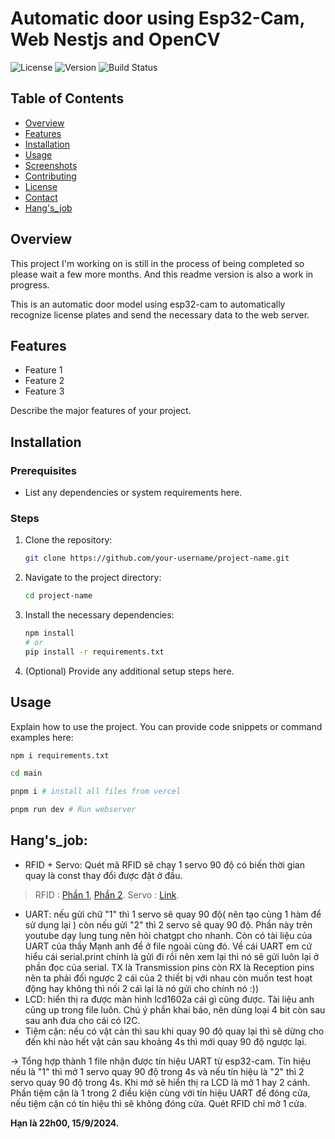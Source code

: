 # Automatic door using Esp32-Cam, Web Nestjs and OpenCV

![License](https://img.shields.io/badge/license-MIT-blue.svg)
![Version](https://img.shields.io/badge/version-1.1.0-brightgreen.svg)
![Build Status](https://img.shields.io/badge/build-passing-brightgreen.svg)

## Table of Contents

- [Overview](#overview)
- [Features](#features)
- [Installation](#installation)
- [Usage](#usage)
- [Screenshots](#screenshots)
- [Contributing](#contributing)
- [License](#license)
- [Contact](#contact)
- [Hang's_job](#Hang's_job)

## Overview

This project I'm working on is still in the process of being completed so please wait a few more months. And this readme version is also a work in progress. 

This is an automatic door model using esp32-cam to automatically recognize license plates and send the necessary data to the web server.

## Features

- Feature 1
- Feature 2
- Feature 3

Describe the major features of your project.

## Installation

### Prerequisites

- List any dependencies or system requirements here.

### Steps

1. Clone the repository:
    ```bash
    git clone https://github.com/your-username/project-name.git
    ```
2. Navigate to the project directory:
    ```bash
    cd project-name
    ```
3. Install the necessary dependencies:
    ```bash
    npm install
    # or
    pip install -r requirements.txt
    ```
4. (Optional) Provide any additional setup steps here.

## Usage

Explain how to use the project. You can provide code snippets or command examples here:

```bash
npm i requirements.txt

cd main

pnpm i # install all files from vercel

pnpm run dev # Run webserver

```
## Hang's_job: 
- RFID + Servo: Quét mã RFID sẽ chạy 1 servo 90 độ có biến thời gian quay là const thay đổi được đặt ở đầu. 
> RFID :
[Phần 1](https://www.youtube.com/watch?v=gZ4hLL-SfdA),
[Phần 2](https://www.youtube.com/watch?v=2RNliD0wpN8).
Servo : 
[Link](https://www.youtube.com/watch?v=0sWor4_BW2I&t=734s).
- UART: nếu gửi chữ "1" thì 1 servo sẽ quay 90 độ( nên tạo cùng 1 hàm để sử dụng lại ) còn nếu gửi "2" thì 2 servo sẽ quay 90 độ. Phần này trên youtube dạy lung tung nên hỏi chatgpt cho nhanh. Còn có tài liệu của UART của thầy Mạnh anh để ở file ngoài cùng đó. Về cái UART em cứ hiểu cái serial.print chính là gửi đi rồi nên xem lại thì nó sẽ gửi luôn lại ở phần đọc của serial. TX là Transmission pins còn RX là Reception pins nên ta phải đối ngược 2 cái của 2 thiết bị với nhau còn muốn test hoạt động hay không thì nối 2 cái lại là nó gửi cho chính nó :))
- LCD: hiển thị ra được màn hình lcd1602a cái gì cũng được. Tài liệu anh cũng up trong file luôn. Chú ý phần khai báo, nên dùng loại 4 bit còn sau sau anh đưa cho cái có I2C.
- Tiệm cận: nếu có vật cản thì sau khi quay 90 độ quay lại thì sẽ dừng cho đến khi nào hết vật cản sau khoảng 4s thì mới quay 90 độ ngược lại.

-> Tổng hợp thành 1 file nhận được tín hiệu UART từ esp32-cam. Tín hiệu nếu là "1" thì mở 1 servo quay 90 độ trong 4s và nếu tín hiệu là "2" thì 2 servo quay 90 độ trong 4s. Khi mở sẽ hiển thị ra LCD là mở 1 hay 2 cánh. Phần tiệm cận là 1 trong 2 điều kiện cùng với tín hiệu UART để đóng cửa, nếu tiệm cận có tín hiệu thì sẽ không đóng cửa. Quét RFID chỉ mở 1 cửa.

**Hạn là 22h00, 15/9/2024.**

